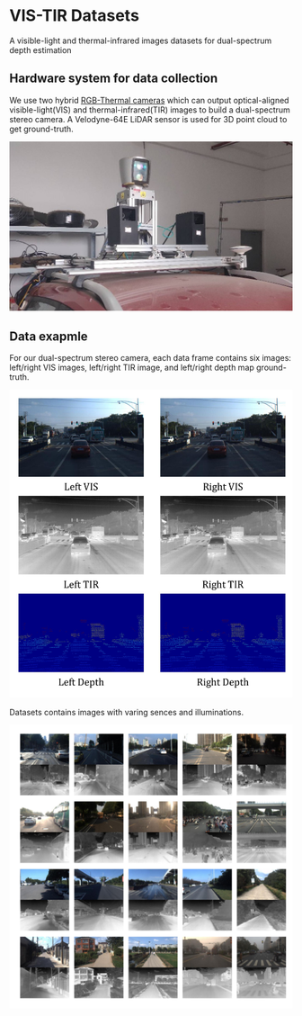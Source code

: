 # VIS-TIR Datasets
A visible-light and thermal-infrared images datasets for dual-spectrum depth estimation

## Hardware system for data collection
We use two hybrid [RGB-Thermal cameras](https://ieeexplore.ieee.org/document/8794320) which can output optical-aligned visible-light(VIS) and thermal-infrared(TIR) images to build a dual-spectrum stereo camera. A Velodyne-64E LiDAR sensor is used for 3D point cloud to get ground-truth.

![handware system](./img/camera.jpg)

## Data exapmle
For our dual-spectrum stereo camera, each data frame
contains six images: left/right VIS images, left/right TIR image,
and left/right depth map ground-truth.

![data frame example](./img/frame.jpg)

Datasets contains images with varing sences and illuminations.

![sence example](img/example.jpg)